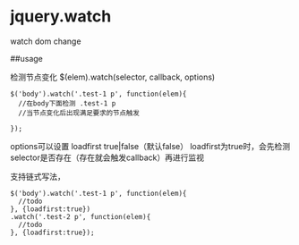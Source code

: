 # jquery.watch
watch dom change



##usage

检测节点变化
$(elem).watch(selector, callback, options)


    $('body').watch('.test-1 p', function(elem){
      //在body下面检测 .test-1 p
      //当节点变化后出现满足要求的节点触发

    });

options可以设置 loadfirst true|false（默认false）
loadfirst为true时，会先检测selector是否存在（存在就会触发callback）再进行监视

支持链式写法，

    $('body').watch('.test-1 p', function(elem){
      //todo
    }, {loadfirst:true})
    .watch('.test-2 p', function(elem){
      //todo
    }, {loadfirst:true});
